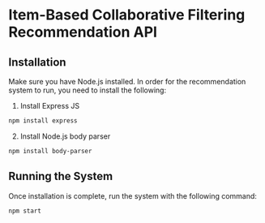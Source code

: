 # Item-Based Collaborative Filtering Recommendation API

## Installation

Make sure you have Node.js installed. In order for the recommendation system to run, you need to install the following:

1. Install Express JS

```bash
npm install express
```

2. Install Node.js body parser

```bash
npm install body-parser
```

## Running the System

Once installation is complete, run the system with the following command:

```bash
npm start
```
